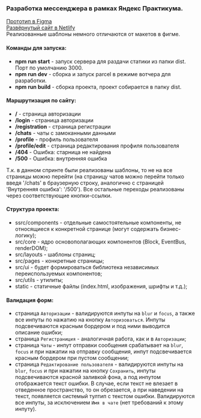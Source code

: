 ### Разработка мессенджера в рамках Яндекс Практикума.

[Прототип в Figma](https://www.figma.com/file/jF5fFFzgGOxQeB4CmKWTiE/Chat_external_link?node-id=0%3A1&t=su5VSzsBrbf6Bau6-0)  
[Развёрнутый сайт в Netlify](https://steady-shortbread-41a498.netlify.app/)  
Реализованные шаблоны немного отличаются от макетов в фигме.

#### Команды для запуска:
- <b>npm run start</b> - запуск сервера для раздачи статики из папки dist. Порт по умолчанию 3000.
- <b>npm run dev</b> - сборка и запуск parcel в режиме вотчера для разработки.
- <b>npm run build</b> - сборка проекта, проект собирается в папку dist.

#### Маршрутизация по сайту:
- <b>/</b> - страница авторизации
- <b>/login</b> - страница авторизации
- <b>/registration</b> - страница регистрации
- <b>/chats</b> - чаты с замоканными данными
- <b>/profile</b> - профиль пользователя
- <b>/profile/edit</b> - страница редактирования профиля пользователя
- <b>/404</b> - Ошибка: старница не найдена
- <b>/500</b> - Ошибка: внутренняя ошибка

Т.к. в данном спринте были реализованы шаблоны, то не на все страницы можно перейти (на страницу чатов можно перейти только введя '/chats' в браузерную строку, аналогично с страницей 'Внутренняя ошибка': '/500'). 
Все остальные переходы реализованы через соответствующие кнопки-ссылки.

#### Структура проекта:
- ssrc/components - отдельные самостоятельные компоненты, не относящиеся к конкретной странице (могут содержать бизнес-логику);
- src/core - ядро основополагающих компонентов (Block, EventBus, renderDOM);
- src/layouts -  шаблоны страниц;
- src/pages - конкретные страницы;
- src/ui - будет формироваться библиотека независимых переиспользуемых компонентов;
- src/utils - утилиты;
- static - статичные файлы (index.html, изображения, шрифты и т.д.);

#### Валидация форм:
- страница `Авторизации` - валидируются инпуты на `blur` и `focus`, а также все инпуты по нажатию
на кнопку `Авторизоваться`. Инпуты подсвечиваются красным бордером и под ними выводится описание ошибки;
- страница `Регистраниция` - аналогичная работа, как и в `Авторизации`;
- страница `Чаты` - инпут отправки сообщения срабатывает на `blur`, `focus` и при нажатии на отправку сообщения, 
инпут подсвечивается красным бордером при пустом сообщении;
- страница `Редактирование пользователя` - валидируются инпуты на `blur`, `focus` и при нажатии на кнопку `Сохранить`,
инпуты подсвечиваются красной заливкой фона, а под инпутом отображается текст ошибки. 
В случае, если текст не влезает в отведенное пространство, то он обрезается, а при наведении на текст, появляется системый тултип с текстом ошибки.
Валидируются все инпуты, за исключением `Имя в чате` (нет требований к этому инпуту).
